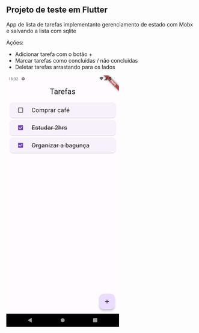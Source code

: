 ## Projeto de teste em Flutter
App de lista de tarefas implementanto gerenciamento de estado com Mobx e salvando a lista com sqlite

Ações:
- Adicionar tarefa com o botão +
- Marcar tarefas como concluidas / não concluidas
- Deletar tarefas arrastando para os lados

<img src="screenshots/ss1.png" width="300">
